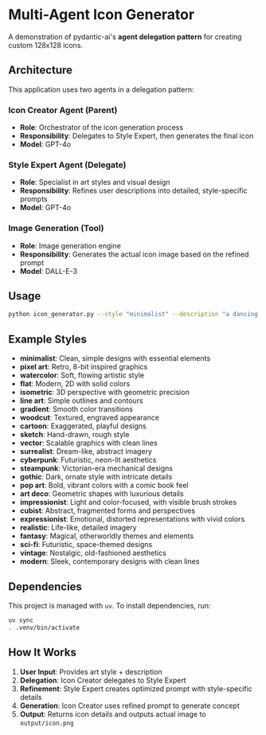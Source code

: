 # Multi-Agent Icon Generator

A demonstration of pydantic-ai's **agent delegation pattern** for creating custom 128x128 icons.

## Architecture

This application uses two agents in a delegation pattern:

### Icon Creator Agent (Parent)
- **Role**: Orchestrator of the icon generation process
- **Responsibility**: Delegates to Style Expert, then generates the final icon
- **Model**: GPT-4o

### Style Expert Agent (Delegate)
- **Role**: Specialist in art styles and visual design
- **Responsibility**: Refines user descriptions into detailed, style-specific prompts
- **Model**: GPT-4o

### Image Generation (Tool)
- **Role**: Image generation engine
- **Responsibility**: Generates the actual icon image based on the refined prompt
- **Model**: DALL-E-3

## Usage

```bash
python icon_generator.py --style "minimalist" --description "a dancing baby shark" --count 3
```

## Example Styles

- **minimalist**: Clean, simple designs with essential elements
- **pixel art**: Retro, 8-bit inspired graphics
- **watercolor**: Soft, flowing artistic style
- **flat**: Modern, 2D with solid colors
- **isometric**: 3D perspective with geometric precision
- **line art**: Simple outlines and contours
- **gradient**: Smooth color transitions
- **woodcut**: Textured, engraved appearance
- **cartoon**: Exaggerated, playful designs
- **sketch**: Hand-drawn, rough style
- **vector**: Scalable graphics with clean lines
- **surrealist**: Dream-like, abstract imagery
- **cyberpunk**: Futuristic, neon-lit aesthetics
- **steampunk**: Victorian-era mechanical designs
- **gothic**: Dark, ornate style with intricate details
- **pop art**: Bold, vibrant colors with a comic book feel
- **art deco**: Geometric shapes with luxurious details
- **impressionist**: Light and color-focused, with visible brush strokes
- **cubist**: Abstract, fragmented forms and perspectives
- **expressionist**: Emotional, distorted representations with vivid colors
- **realistic**: Life-like, detailed imagery
- **fantasy**: Magical, otherworldly themes and elements
- **sci-fi**: Futuristic, space-themed designs
- **vintage**: Nostalgic, old-fashioned aesthetics
- **modern**: Sleek, contemporary designs with clean lines


## Dependencies

This project is managed with `uv`. To install dependencies, run:

```bash
uv sync
. .venv/bin/activate
```

## How It Works

1. **User Input**: Provides art style + description
2. **Delegation**: Icon Creator delegates to Style Expert
3. **Refinement**: Style Expert creates optimized prompt with style-specific details
4. **Generation**: Icon Creator uses refined prompt to generate concept
5. **Output**: Returns icon details and outputs actual image to `output/icon.png`

